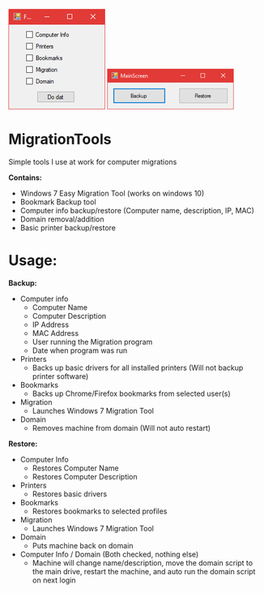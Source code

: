 <img src="docs/images/backupwindow.PNG"/> <img src="docs/images/mainscreen.PNG" width="250" /> 

# MigrationTools
Simple tools I use at work for computer migrations

**Contains:**

* Windows 7 Easy Migration Tool (works on windows 10)
* Bookmark Backup tool
* Computer info backup/restore (Computer name, description, IP, MAC)
* Domain removal/addition
* Basic printer backup/restore

# Usage:
**Backup:**

* Computer info
  - Computer Name
  - Computer Description
  - IP Address
  - MAC Address
  - User running the Migration program
  - Date when program was run
* Printers
  - Backs up basic drivers for all installed printers (Will not backup printer software)
* Bookmarks
  - Backs up Chrome/Firefox bookmarks from selected user(s)
* Migration
  - Launches Windows 7 Migration Tool
* Domain
  - Removes machine from domain (Will not auto restart)

**Restore:**
* Computer Info
  - Restores Computer Name
  - Restores Computer Description
* Printers
  - Restores basic drivers
* Bookmarks
  - Restores bookmarks to selected profiles
* Migration
  - Launches Windows 7 Migration Tool
* Domain
  - Puts machine back on domain
* Computer Info / Domain (Both checked, nothing else)
  - Machine will change name/description, move the domain script to the main drive, restart the machine, and auto run the domain script on next login
